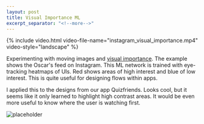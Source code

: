 ```yaml
---
layout: post
title: Visual Importance ML
excerpt_separator: "<!--more-->"
---
```


{% include video.html video-file-name="instagram_visual_importance.mp4" video-style="landscape" %}

Experimenting with moving images and [visual importance](https://github.com/cvzoya/visimportance). The example shows the Oscar's feed on Instagram. This ML network is trained with eye-tracking heatmaps of UIs. Red shows areas of high interest and blue of low interest. This is quite useful for designing flows within apps.

I applied this to the designs from our app Quizfriends. Looks cool, but it seems like it only learned to highlight high contrast areas. It would be even more useful to know where the user is watching first.

![placeholder]({{site.baseurl}}/assets/images/heatmap_quizfriends.jpg)